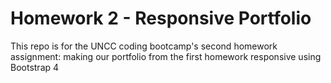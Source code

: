 # Homework 2 - Responsive Portfolio

This repo is for the UNCC coding bootcamp's second homework assignment: making our portfolio from the first homework responsive using Bootstrap 4
